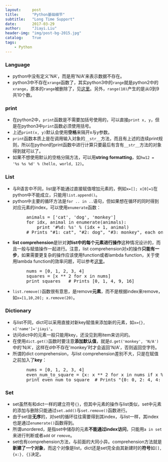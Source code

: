 ```yaml
---
layout:     post
title:      "Python基础细节"
subtitle:   "Long Time Support"
date:       2017-03-29
author:     "Jiayi.Liu"
header-img: "img/post-bg-2015.jpg"
catalog: 	True
tags:
    - Python
---
```


### Language
*	python中没有定义'NA'，而是用'N/A'来表示数据不存在。
*	python3中不存在`xrange`函数了，其实python3中的`range`就是python2中的`xrange`，原本的`range`被删除了，见[这里](http://stackoverflow.com/questions/15014310/why-is-there-no-xrange-function-in-python3)。另外，`range(10)`产生的是从0到9共10个数。

### print
*	在python2中，`print`函数是不需要加括号使用的，可以直接`print x, y`，但是在python3中`print`函数必须使用括号。
*	上述`print(x, y)`默认会使用**空格**来隔开x与y参数。
*	`print`函数本质上是在调用输入对象的`__str__`方法，而且有上述的连续print规则，所以在python的print函数中进行计算只要最后有含有`__str__`方法的对象得到就可以了。
*	如果不想使用默认的空格分隔方法，可以用**string formatting**，如`hw12 = '%s %s %d' % (hello, world, 12)`。

### List
*	与R语言中不同，list是不能通过直接赋值增加元素的，例如`x=[]; x[0]=1`在python中不能成立，只能用`list.append()`。
*	python中主要的循环方法是`for .. in ..`语句，但如果想在循环的同时得到对应元素的index，可以使用`enumerate`函数：
<pre>
		animals = ['cat', 'dog', 'monkey']
		for idx, animal in enumerate(animals):
    		print '#%d: %s' % (idx + 1, animal)
		# Prints "#1: cat", "#2: dog", "#3: monkey", each on its own line
</pre>
*	**list comprehension**是针对**对list中的每个元素进行操作**这种情况设计的，而且一般与赋值操作一起进行。注意，list comprehension对x的操作**只能有一步**，如果需要更复杂的操作应该使用function或者lambda function，关于使用lambda function的效率问题，可以参考[这里](http://stackoverflow.com/questions/6076270/python-lambda-function-in-list-comprehensions)。
<pre>
		nums = [0, 1, 2, 3, 4]
		squares = [x ** 2 for x in nums]
		print squares   # Prints [0, 1, 4, 9, 16]
</pre>
*	`list.remove()`函数很有意思，是remove**元素**，而不是根据index来remove，如`x=[1,10,20]; x.remove(20)`。

### Dictionary
*	与list不同，dict可以采用直接对新key赋值来添加新的元素，如`x={}, x['name']='jiayi'`。
*	访问dict中的元素一般只能用key，还没见到用item来访问的。
*	在使用`dict.get()`函数时要注意**添加默认值**，就是`d.get('monkey', 'N/A')`中的'N/A'，这样在d中不存在'monkey'时才会返回'N/A'，否则返回空字符。
*	所谓的dict comprehension，与list comprehension差别不大，只是在赋值之前加入了**key**：
<pre>
		nums = [0, 1, 2, 3, 4]
		even_num_to_square = {x: x ** 2 for x in nums if x % 2 == 0}
		print even_num_to_square  # Prints "{0: 0, 2: 4, 4: 16}"
</pre>

### Set
*	set虽然有和dict一样的建立符号`{}`，但其中元素的操作与list类似，set中元素的添加与删除只能通过`set.add()`与`set.remove()`函数进行。
*	由于set是**无序**的，对set的循环往往需要得到其index，与list一样，其index也是通过`enumerate()`函数得到。
*	所谓unordered，是指set中储存的元素**不能通过index访问**，只能用`a in set`来进行判断或者`add` or `remove`。
*	set也有comprehension方法，与前面的大同小异。comprehension方法就是**新建了一个对象**，而这个对像是list，dict还是set完全由其新建时的**符号**如`[], {x:}, {}`决定。